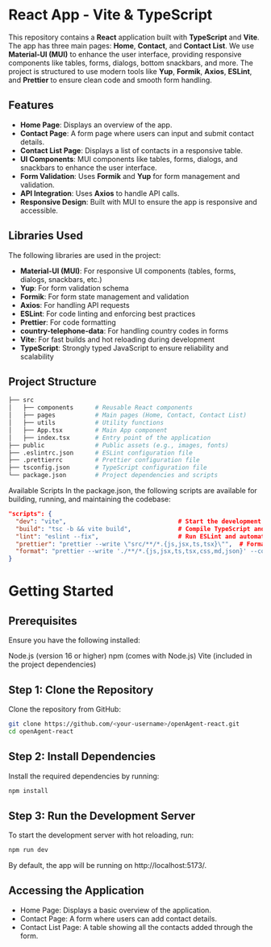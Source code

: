 # React App - Vite & TypeScript

This repository contains a **React** application built with **TypeScript** and **Vite**. The app has three main pages: **Home**, **Contact**, and **Contact List**. We use **Material-UI (MUI)** to enhance the user interface, providing responsive components like tables, forms, dialogs, bottom snackbars, and more. The project is structured to use modern tools like **Yup**, **Formik**, **Axios**, **ESLint**, and **Prettier** to ensure clean code and smooth form handling.

## Features

- **Home Page**: Displays an overview of the app.
- **Contact Page**: A form page where users can input and submit contact details.
- **Contact List Page**: Displays a list of contacts in a responsive table.
- **UI Components**: MUI components like tables, forms, dialogs, and snackbars to enhance the user interface.
- **Form Validation**: Uses **Formik** and **Yup** for form management and validation.
- **API Integration**: Uses **Axios** to handle API calls.
- **Responsive Design**: Built with MUI to ensure the app is responsive and accessible.

## Libraries Used

The following libraries are used in the project:

- **Material-UI (MUI)**: For responsive UI components (tables, forms, dialogs, snackbars, etc.)
- **Yup**: For form validation schema
- **Formik**: For form state management and validation
- **Axios**: For handling API requests
- **ESLint**: For code linting and enforcing best practices
- **Prettier**: For code formatting
- **country-telephone-data**: For handling country codes in forms
- **Vite**: For fast builds and hot reloading during development
- **TypeScript**: Strongly typed JavaScript to ensure reliability and scalability

## Project Structure

```bash
├── src
│   ├── components      # Reusable React components
│   ├── pages           # Main pages (Home, Contact, Contact List)
│   ├── utils           # Utility functions
│   ├── App.tsx         # Main App component
│   ├── index.tsx       # Entry point of the application
├── public              # Public assets (e.g., images, fonts)
├── .eslintrc.json      # ESLint configuration file
├── .prettierrc         # Prettier configuration file
├── tsconfig.json       # TypeScript configuration file
└── package.json        # Project dependencies and scripts
```

Available Scripts
In the package.json, the following scripts are available for building, running, and maintaining the codebase:

```json
"scripts": {
  "dev": "vite",                               # Start the development server
  "build": "tsc -b && vite build",             # Compile TypeScript and build the project for production
  "lint": "eslint --fix",                      # Run ESLint and automatically fix problems
  "prettier": "prettier --write \"src/**/*.{js,jsx,ts,tsx}\"",  # Format code with Prettier
  "format": "prettier --write './**/*.{js,jsx,ts,tsx,css,md,json}' --config ./.prettierrc"  # Format all code files and configuration files
}
```

# Getting Started
## Prerequisites
Ensure you have the following installed:

Node.js (version 16 or higher)
npm (comes with Node.js)
Vite (included in the project dependencies)

## Step 1: Clone the Repository
Clone the repository from GitHub:

```bash
git clone https://github.com/<your-username>/openAgent-react.git
cd openAgent-react
```

## Step 2: Install Dependencies
Install the required dependencies by running:

```bash
npm install
```
## Step 3: Run the Development Server
To start the development server with hot reloading, run:

```bash
npm run dev
```
By default, the app will be running on http://localhost:5173/.

## Accessing the Application
- Home Page: Displays a basic overview of the application.
- Contact Page: A form where users can add contact details.
- Contact List Page: A table showing all the contacts added through the form.
  

